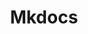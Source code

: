 ---
title: "Mkdocs"
icon: images/icons/mkdocs.svg
official_url: http://www.mkdocs.org/
vitalstats_url: https://www.staticgen.com/mkdocs
taxonomy: ssg
---